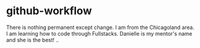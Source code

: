 # github-workflow
There is nothing permanent except change.
I am from the Chicagoland area.
I am learning how to code through Fullstacks.
Danielle is my mentor's name and she is the best!
..